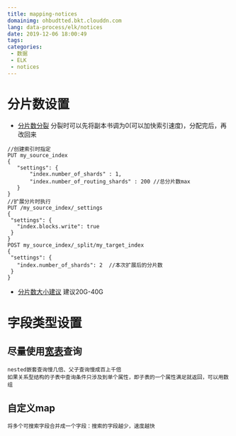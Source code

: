 ```yaml
---
title: mapping-notices
domainimg: ohbudtted.bkt.clouddn.com
lang: data-process/elk/notices
date: 2019-12-06 18:00:49
tags:
categories:
 - 数据
 - ELK
 - notices
---
```

# 分片数设置
* [分片数分裂](https://www.elastic.co/guide/en/elasticsearch/reference/6.3/indices-split-index.html)
分裂时可以先将副本书调为0(可以加快索引速度)，分配完后，再改回来

 ```
//创建索引时指定
PUT my_source_index
{
    "settings": {
        "index.number_of_shards" : 1,
        "index.number_of_routing_shards" : 200 //总分片数max
    }
}
//扩展分片时执行
PUT /my_source_index/_settings
{
  "settings": {
    "index.blocks.write": true 
  }
}
POST my_source_index/_split/my_target_index
{
  "settings": {
    "index.number_of_shards": 2  //本次扩展后的分片数
  }
}
 ```
* [分片数大小建议](https://www.elastic.co/guide/en/elasticsearch/reference/6.8/scalability.html#it-depends)
建议20G-40G

# 字段类型设置
## 尽量使用[宽表](https://www.elastic.co/guide/en/elasticsearch/reference/6.3/tune-for-search-speed.html#_document_modeling)查询

 ```
 nested嵌套查询慢几倍、父子查询慢成百上千倍
如果关系型结构的子表中查询条件只涉及到单个属性，即子表的一个属性满足就返回，可以用数组
 ```
## 自定义map

```
将多个可搜索字段合并成一个字段：搜索的字段越少，速度越快 
```